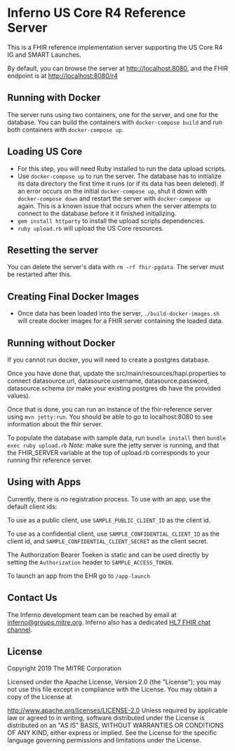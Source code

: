 # Inferno US Core R4 Reference Server

This is a FHIR reference implementation server supporting the US Core R4 IG and SMART Launches.

By default, you can browse the server at
[http://localhost:8080](http://localhost:8080), and the FHIR endpoint is at
[http://localhost:8080/r4](http://localhost:8080/r4)

## Running with Docker

The server runs using two containers, one for the server, and one for the
database. You can build the containers with `docker-compose build` and 
run both containers with `docker-compose up`.

## Loading US Core
- For this step, you will need Ruby installed to run the data upload scripts.
- Use `docker-compose up` to run the server. The database has to initialize its data
  directory the first time it runs (or if its data has been deleted). If an error occurs on the initial `docker-compose up`, shut it down with `docker-compose down` and restart the server with `docker-compose up` again.  This is a known issue that occurs when the server attempts to connect to the database before it it finished initializing. 
- `gem install httparty` to install the upload scripts dependencies.
- `ruby upload.rb` will upload the US Core resources.

## Resetting the server

You can delete the server's data with `rm -rf fhir-pgdata`. The server must be
restarted after this.

## Creating Final Docker Images

- Once data has been loaded into the server, `./build-docker-images.sh` will
  create docker images for a FHIR server containing the loaded data.

## Running without Docker

If you cannot run docker, you will need to create a postgres database.

Once you have done that, update the src/main/resources/hapi.properties to connect datasource.url, datasource.username, datasource.password, datasource.schema (or make your existing postgres db have the provided values).

Once that is done, you can run an instance of the fhir-reference server using `mvn jetty:run`.  You should be able to go to localhost:8080 to see information about the fhir server.

To populate the database with sample data, run `bundle install` then `bundle exec ruby upload.rb` *Note*: make sure the jetty server is running, and that the FHIR_SERVER variable at the top of upload.rb corresponds to your running fhir reference server.

## Using with Apps

Currently, there is no registration process. To use with an app, use the default client ids:

To use as a public client, use `SAMPLE_PUBLIC_CLIENT_ID` as the client id.

To use as a confidential client, use `SAMPLE_CONFIDENTIAL_CLIENT_ID` as the client id, and `SAMPLE_CONFIDENTIAL_CLIENT_SECRET` as the client secret.

The Authorization Bearer Toeken is static and can be used directly by setting the `Authorization` header to `SAMPLE_ACCESS_TOKEN`.

To launch an app from the EHR go to `/app-launch` 

## Contact Us
The Inferno development team can be reached by email at inferno@groups.mitre.org. Inferno also has a dedicated [HL7 FHIR chat channel](https://chat.fhir.org/#narrow/stream/153-inferno).

## License
Copyright 2019 The MITRE Corporation

Licensed under the Apache License, Version 2.0 (the "License"); you may not use this file except in compliance with the License. You may obtain a copy of the License at

http://www.apache.org/licenses/LICENSE-2.0
Unless required by applicable law or agreed to in writing, software distributed under the License is distributed on an "AS IS" BASIS, WITHOUT WARRANTIES OR CONDITIONS OF ANY KIND, either express or implied. See the License for the specific language governing permissions and limitations under the License.
